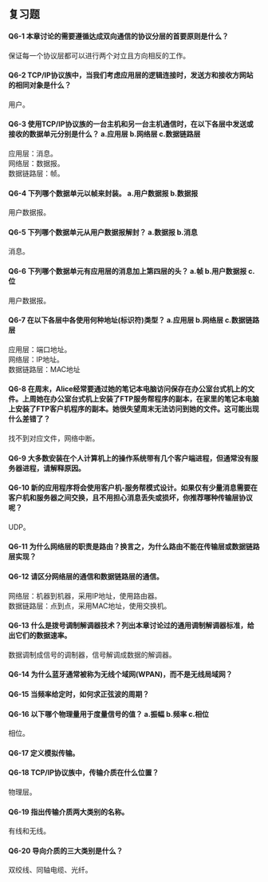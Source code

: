 ## 复习题
#### Q6-1 本章讨论的需要遵循达成双向通信的协议分层的首要原则是什么？
保证每一个协议层都可以进行两个对立且方向相反的工作。

#### Q6-2 TCP/IP协议族中，当我们考虑应用层的逻辑连接时，发送方和接收方网站的相同对象是什么？
用户。

#### Q6-3 使用TCP/IP协议族的一台主机和另一台主机通信时，在以下各层中发送或接收的数据单元分别是什么？ a.应用层 b.网络层 c.数据链路层
应用层：消息。   
网络层：数据报。   
数据链路层：帧。

#### Q6-4 下列哪个数据单元以帧来封装。 a.用户数据报 b.数据报
用户数据报。

#### Q6-5 下列哪个数据单元从用户数据报解封？ a.数据报 b.消息
消息。

#### Q6-6 下列哪个数据单元有应用层的消息加上第四层的头？ a.帧 b.用户数据报 c.位
用户数据报。

#### Q6-7 在以下各层中各使用何种地址(标识符)类型？ a.应用层 b.网络层 c.数据链路层
应用层：端口地址。    
网络层：IP地址。    
数据链路层：MAC地址

#### Q6-8 在周末，Alice经常要通过她的笔记本电脑访问保存在办公室台式机上的文件。上周她在办公室台式机上安装了FTP服务帮程序的副本，在家里的笔记本电脑上安装了FTP客户机程序的副本。她很失望周末无法访问到她的文件。这可能出现什么差错了？
找不到对应文件，网络中断。

#### Q6-9 大多数安装在个人计算机上的操作系统带有几个客户端进程，但通常没有服务器进程，请解释原因。


#### Q6-10 新的应用程序将会使用客户机-服务帮模式设计。如果仅有少量消息需要在客户机和服务器之间交换，且不用担心消息丢失或损坏，你推荐哪种传输层协议呢？
UDP。

#### Q6-11 为什么网络层的职责是路由？换言之，为什么路由不能在传输层或数据链路层实现？


#### Q6-12 请区分网络层的通信和数据链路层的通信。
网络层：机器到机器，采用IP地址，使用路由器。    
数据链路层：点到点，采用MAC地址，使用交换机。

#### Q6-13 什么是拨号调制解调器技术？列出本章讨论过的通用调制解调器标准，给出它们的数据速率。
数据调制成信号的调制器，信号解调成数据的解调器。

#### Q6-14 为什么蓝牙通常被称为无线个域网(WPAN)，而不是无线局域网？


#### Q6-15 当频率给定时，如何求正弦波的周期？


#### Q6-16 以下哪个物理量用于度量信号的值？ a.振幅 b.频率 c.相位
相位。

#### Q6-17 定义模拟传输。


#### Q6-18 TCP/IP协议族中，传输介质在什么位置？
物理层。

#### Q6-19 指出传输介质两大类别的名称。
有线和无线。

#### Q6-20 导向介质的三大类别是什么？
双绞线、同轴电缆、光纤。
